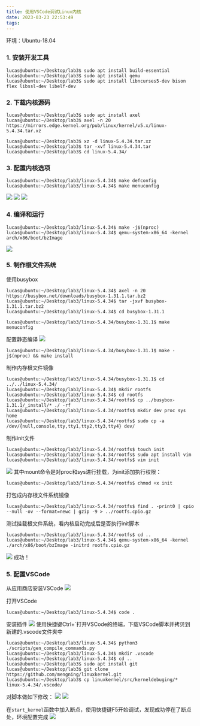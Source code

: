 ```yaml
---
title: 使用VSCode调试Linux内核
date: 2023-03-23 22:53:49
tags:
---
```


环境：Ubuntu-18.04

### 1. 安装开发工具

```
lucas@ubuntu:~/Desktop/lab3$ sudo apt install build-essential
lucas@ubuntu:~/Desktop/lab3$ sudo apt install qemu
lucas@ubuntu:~/Desktop/lab3$ sudo apt install libncurses5-dev bison flex libssl-dev libelf-dev
```

### 2. 下载内核源码

```
lucas@ubuntu:~/Desktop/lab3$ sudo apt install axel
lucas@ubuntu:~/Desktop/lab3$ axel -n 20 https://mirrors.edge.kernel.org/pub/linux/kernel/v5.x/linux-5.4.34.tar.xz

lucas@ubuntu:~/Desktop/lab3$ xz -d linux-5.4.34.tar.xz
lucas@ubuntu:~/Desktop/lab3$ tar -xvf linux-5.4.34.tar
lucas@ubuntu:~/Desktop/lab3$ cd linux-5.4.34/
```

### 3. 配置内核选项

```
lucas@ubuntu:~/Desktop/lab3/linux-5.4.34$ make defconfig
lucas@ubuntu:~/Desktop/lab3/linux-5.4.34$ make menuconfig
```
![](使用VSCode调试Linux内核/图片1.png)
![](使用VSCode调试Linux内核/图片2.png)
![](使用VSCode调试Linux内核/图片3.png)

### 4. 编译和运行

```
lucas@ubuntu:~/Desktop/lab3/linux-5.4.34$ make -j$(nproc)
lucas@ubuntu:~/Desktop/lab3/linux-5.4.34$ qemu-system-x86_64 -kernel arch/x86/boot/bzImage
```
![](使用VSCode调试Linux内核/图片4.png)

### 5. 制作根文件系统

使用busybox
```
lucas@ubuntu:~/Desktop/lab3/linux-5.4.34$ axel -n 20 https://busybox.net/downloads/busybox-1.31.1.tar.bz2
lucas@ubuntu:~/Desktop/lab3/linux-5.4.34$ tar -jxvf busybox-1.31.1.tar.bz2
lucas@ubuntu:~/Desktop/lab3/linux-5.4.34$ cd busybox-1.31.1

lucas@ubuntu:~/Desktop/lab3/linux-5.4.34/busybox-1.31.1$ make menuconfig
```
配置静态编译
![](使用VSCode调试Linux内核/图片5.png)

```
lucas@ubuntu:~/Desktop/lab3/linux-5.4.34/busybox-1.31.1$ make -j$(nproc) && make install
```

制作内存根文件镜像
```
lucas@ubuntu:~/Desktop/lab3/linux-5.4.34/busybox-1.31.1$ cd ../../linux-5.4.34/
lucas@ubuntu:~/Desktop/lab3/linux-5.4.34$ mkdir rootfs 
lucas@ubuntu:~/Desktop/lab3/linux-5.4.34$ cd rootfs 
lucas@ubuntu:~/Desktop/lab3/linux-5.4.34/rootfs$ cp ../busybox-1.31.1/_install/* ./ -rf 
lucas@ubuntu:~/Desktop/lab3/linux-5.4.34/rootfs$ mkdir dev proc sys home 
lucas@ubuntu:~/Desktop/lab3/linux-5.4.34/rootfs$ sudo cp -a /dev/{null,console,tty,tty1,tty2,tty3,tty4} dev/
```

制作init文件
```
lucas@ubuntu:~/Desktop/lab3/linux-5.4.34/rootfs$ touch init
lucas@ubuntu:~/Desktop/lab3/linux-5.4.34/rootfs$ sudo apt install vim
lucas@ubuntu:~/Desktop/lab3/linux-5.4.34/rootfs$ vim init
```
![](使用VSCode调试Linux内核/图片6.png)
其中mount命令是对proc和sys进行挂载，为init添加执行权限：
```
lucas@ubuntu:~/Desktop/lab3/linux-5.4.34/rootfs$ chmod +x init
```
 打包成内存根文件系统镜像
```
lucas@ubuntu:~/Desktop/lab3/linux-5.4.34/rootfs$ find . -print0 | cpio --null -ov --format=newc | gzip -9 > ../rootfs.cpio.gz
```
测试挂载根文件系统，看内核启动完成后是否执行init脚本
```
lucas@ubuntu:~/Desktop/lab3/linux-5.4.34/rootfs$ cd ..
lucas@ubuntu:~/Desktop/lab3/linux-5.4.34$ qemu-system-x86_64 -kernel ./arch/x86/boot/bzImage -initrd rootfs.cpio.gz
```
![](使用VSCode调试Linux内核/图片7.png)
成功！

### 5. 配置VSCode

从应用商店安装VSCode
![](使用VSCode调试Linux内核/图片8.png)

打开VSCode
```
lucas@ubuntu:~/Desktop/lab3/linux-5.4.34$ code .
```

安装插件
![](使用VSCode调试Linux内核/图片9.png)
使用快捷键Ctrl+`打开VSCode的终端，下载VSCode脚本并拷贝到新建的.vscode文件夹中
```
lucas@ubuntu:~/Desktop/lab3/linux-5.4.34$ python3 ./scripts/gen_compile_commands.py
lucas@ubuntu:~/Desktop/lab3/linux-5.4.34$ mkdir .vscode
lucas@ubuntu:~/Desktop/lab3/linux-5.4.34$ cd ..
lucas@ubuntu:~/Desktop/lab3$ sudo apt install git
lucas@ubuntu:~/Desktop/lab3$ git clone https://github.com/mengning/linuxkernel.git
lucas@ubuntu:~/Desktop/lab3$ cp linuxkernel/src/kerneldebuging/* linux-5.4.34/.vscode/
```

对脚本做如下修改：
![](使用VSCode调试Linux内核/图片10.png)
![](使用VSCode调试Linux内核/图片11.png)

在`start_kernel`函数中加入断点，使用快捷键F5开始调试，发现成功停在了断点处，环境配置完成
![](使用VSCode调试Linux内核/图片12.png)
